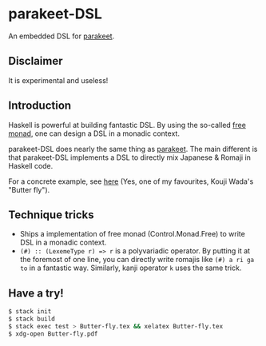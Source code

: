 # parakeet-DSL

An embedded DSL for [parakeet](https://github.com/foreverbell/parakeet).

## Disclaimer

It is experimental and useless!

## Introduction

Haskell is powerful at building fantastic DSL. By using the so-called [free monad](http://comonad.com/reader/2008/monads-for-free/), one can design a DSL in a monadic context. 

parakeet-DSL does nearly the same thing as [parakeet](https://github.com/foreverbell/parakeet). The main different is that parakeet-DSL implements a DSL to directly mix Japanese & Romaji in Haskell code.

For a concrete example, see [here](https://raw.githubusercontent.com/foreverbell/parakeet-DSL/master/exe/Main.hs) (Yes, one of my favourites, Kouji Wada's "Butter fly").

## Technique tricks

* Ships a implementation of free monad (Control.Monad.Free) to write DSL in a monadic context.
* `(#) :: (LexemeType r) => r` is a polyvariadic operator. By putting it at the foremost of one line, you can directly write romajis like `(#) a ri ga to` in a fantastic way. Similarly, kanji operator `k` uses the same trick.

## Have a try!

```bash
$ stack init
$ stack build
$ stack exec test > Butter-fly.tex && xelatex Butter-fly.tex
$ xdg-open Butter-fly.pdf
```
